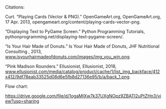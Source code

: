 Citations:

Curt. “Playing Cards (Vector & PNG).” OpenGameArt.org, OpenGameArt.org, 17 Apr. 2013,
    opengameart.org/content/playing-cards-vector-png.

“Displaying Text to PyGame Screen.” Python Programming Tutorials,
    pythonprogramming.net/displaying-text-pygame-screen/.

“Is Your Hair Made of Donuts.” Is Your Hair Made of Donuts, JHF Nutritional Consulting , 2013,
    www.isyourhairmadeofdonuts.com/images/img_you_win.png.

“Pink Madison Rounders.” Ellusionist, Ellusionist, 2018,
    www.ellusionist.com/media/catalog/product/cache/1/list_img_backface/412x412/9df78eab33525d08d6e5fb8d27136e95/b/a/back_1.png.



Flow chart:

https://drive.google.com/file/d/1ogaMIXw7k37UXgNOpz9ZBATI2uPtZHn3/view?usp=sharing